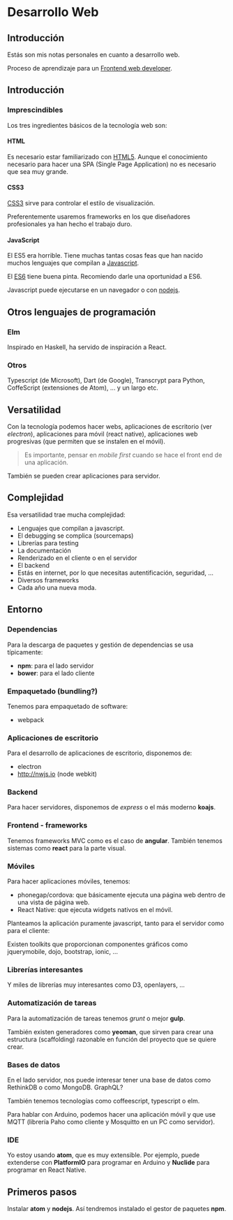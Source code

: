 # Desarrollo Web
## Introducción
Estás son mis notas personales en cuanto a desarrollo web.

Proceso de aprendizaje para un [Frontend web developer](https://medium.com/tech-tajawal/modern-frontend-developer-in-2018-4c2072fa2b9c).

## Introducción
### Imprescindibles
Los tres ingredientes básicos de la tecnología web son:

#### HTML
Es necesario estar familiarizado con [HTML5](https://developer.mozilla.org/en-US/docs/Web/HTML). Aunque el conocimiento necesario para hacer una SPA (Single Page Application) no es necesario que sea muy grande.
#### CSS3
[CSS3](https://developer.mozilla.org/en-US/docs/Web/CSS) sirve para controlar el estilo de visualización.

Preferentemente usaremos frameworks en los que diseñadores profesionales ya han hecho el trabajo duro.
#### JavaScript
El ES5 era horrible. Tiene muchas tantas cosas feas que han nacido muchos lenguajes que compilan a [Javascript](https://developer.mozilla.org/en-US/docs/Web/JavaScript).

El [ES6](https://codeburst.io/es6-tutorial-for-beginners-5f3c4e7960be) tiene buena pinta. Recomiendo darle una oportunidad a ES6.

Javascript puede ejecutarse en un navegador o con [nodejs](https://nodejs.org/es/).


## Otros lenguajes de programación

### Elm
Inspirado en Haskell, ha servido de inspiración a React.
### Otros
Typescript (de Microsoft), Dart (de Google), Transcrypt para Python, CoffeScript (extensiones de Atom), ... y un largo etc.

## Versatilidad
Con la tecnología podemos hacer webs, aplicaciones de escritorio (ver *electron*), aplicaciones para móvil (react native), aplicaciones web progresivas (que permiten que se instalen en el móvil).

> Es importante, pensar en *mobile first* cuando se hace el front end de una aplicación.

También se pueden crear aplicaciones para servidor.

## Complejidad
Esa versatilidad trae mucha complejidad:
- Lenguajes que compilan a javascript.
- El debugging se complica (sourcemaps)
- Librerías para testing
- La documentación
- Renderizado en el cliente o en el servidor
- El backend
- Estás en internet, por lo que necesitas autentificación, seguridad, ...
- Diversos frameworks
- Cada año una nueva moda.

## Entorno
### Dependencias
Para la descarga de paquetes y gestión de dependencias se usa típicamente:

- **npm**: para el lado servidor
- **bower**: para el lado cliente

### Empaquetado (bundling?)
Tenemos para empaquetado de software:

- webpack

### Aplicaciones de escritorio
Para el desarrollo de aplicaciones de escritorio, disponemos de:

- electron
- http://nwjs.io (node webkit)

### Backend
Para hacer servidores, disponemos de *express* o el más moderno **koajs**.

### Frontend - frameworks
Tenemos frameworks MVC como es el caso de **angular**. También tenemos sistemas como **react** para la parte visual.

### Móviles
Para hacer aplicaciones móviles, tenemos:

- phonegap/cordova: que básicamente ejecuta una página web dentro de una vista de página web.
- React Native: que ejecuta widgets nativos en el móvil.

Planteamos la aplicación puramente javascript, tanto para el servidor como para el cliente:

Existen toolkits que proporcionan componentes gráficos como jquerymobile, dojo, bootstrap, ionic, ...

### Librerías interesantes
Y miles de librerías muy interesantes como D3, openlayers, ...

### Automatización de tareas
Para la automatización de tareas tenemos *grunt* o mejor **gulp**.

También existen generadores como **yeoman**, que sirven para crear una estructura (scaffolding) razonable en función del proyecto que se quiere crear.

### Bases de datos
En el lado servidor, nos puede interesar tener una base de datos como RethinkDB o como MongoDB. GraphQL?

También tenemos tecnologías como coffeescript, typescript o elm.

Para hablar con Arduino, podemos hacer una aplicación móvil y que use MQTT (librería Paho como cliente y Mosquitto en un PC como servidor).

### IDE


Yo estoy usando **atom**, que es muy extensible. Por ejemplo, puede extenderse con **PlatformIO** para programar en Arduino y **Nuclide** para programar en React Native.


## Primeros pasos
Instalar **atom** y **nodejs**. Así tendremos instalado el gestor de paquetes **npm**.
